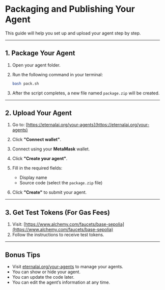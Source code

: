 # Packaging and Publishing Your Agent

This guide will help you set up and upload your agent step by step.

---

## 1. Package Your Agent

1. Open your agent folder.
2. Run the following command in your terminal:

   ```bash
   bash pack.sh
    ````

3. After the script completes, a new file named `package.zip` will be created.

---

## 2. Upload Your Agent

1. Go to: [https://eternalai.org/your-agents](https://eternalai.org/your-agents)
2. Click **"Connect wallet"**.
3. Connect using your **MetaMask** wallet.
4. Click **"Create your agent"**.
5. Fill in the required fields:

   * Display name
   * Source code (select the `package.zip` file)
6. Click **"Create"** to submit your agent.

---

## 3. Get Test Tokens (For Gas Fees)

1. Visit: [https://www.alchemy.com/faucets/base-sepolia](https://www.alchemy.com/faucets/base-sepolia)
2. Follow the instructions to receive test tokens.

---

## Bonus Tips
* Visit [eternalai.org/your-agents](https://eternalai.org/your-agents) to manage your agents.
* You can show or hide your agent.
* You can update the code later.
* You can edit the agent’s information at any time.
